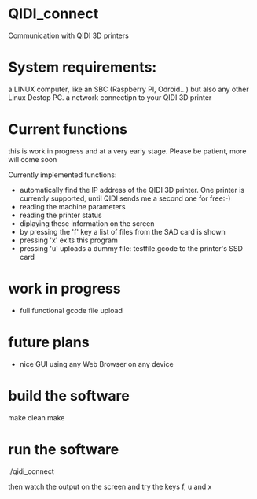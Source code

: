 # QIDI_connect
Communication with QIDI 3D printers

# System requirements:
a LINUX computer, like an SBC (Raspberry PI, Odroid...) but also any other Linux Destop PC.
a network connectipn to your QIDI 3D printer

# Current functions

this is work in progress and at a very early stage. Please be patient, more will come soon

Currently implemented functions:

- automatically find the IP address of the QIDI 3D printer. One printer is currently supported, until QIDI sends me a second one for free:-)
- reading the machine parameters
- reading the printer status
- diplaying these information on the screen
- by pressing the 'f' key a list of files from the SAD card is shown
- pressing 'x' exits this program
- pressing 'u' uploads a dummy file: testfile.gcode to the printer's SSD card

# work in progress

- full functional gcode file upload

# future plans

- nice GUI using any Web Browser on any device

# build the software

make clean
make

# run the software

./qidi_connect

then watch the output on the screen and try the keys f, u and x

